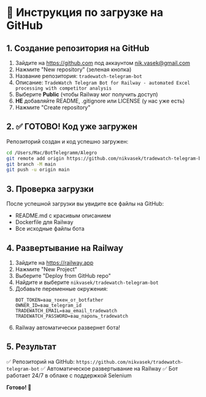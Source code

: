 # 🚀 Инструкция по загрузке на GitHub

## 1. Создание репозитория на GitHub

1. Зайдите на https://github.com под аккаунтом nik.vasek@gmail.com
2. Нажмите "New repository" (зеленая кнопка)
3. Название репозитория: `tradewatch-telegram-bot` 
4. Описание: `TradeWatch Telegram Bot for Railway - automated Excel processing with competitor analysis`
5. Выберите **Public** (чтобы Railway мог получить доступ)
6. **НЕ** добавляйте README, .gitignore или LICENSE (у нас уже есть)
7. Нажмите "Create repository"

## 2. ✅ ГОТОВО! Код уже загружен

Репозиторий создан и код успешно загружен:

```bash
cd /Users/Mac/BotTelegramm/Alegro
git remote add origin https://github.com/nikvasek/tradewatch-telegram-bot.git
git branch -M main
git push -u origin main
```

## 3. Проверка загрузки

После успешной загрузки вы увидите все файлы на GitHub:
- README.md с красивым описанием
- Dockerfile для Railway
- Все исходные файлы бота

## 4. Развертывание на Railway

1. Зайдите на https://railway.app
2. Нажмите "New Project"
3. Выберите "Deploy from GitHub repo"
4. Найдите и выберите `nikvasek/tradewatch-telegram-bot`
5. Добавьте переменные окружения:
   ```
   BOT_TOKEN=ваш_токен_от_botfather
   OWNER_ID=ваш_telegram_id
   TRADEWATCH_EMAIL=ваш_email_tradewatch
   TRADEWATCH_PASSWORD=ваш_пароль_tradewatch
   ```
6. Railway автоматически развернет бота!

## 5. Результат

✅ Репозиторий на GitHub: `https://github.com/nikvasek/tradewatch-telegram-bot`
✅ Автоматическое развертывание на Railway
✅ Бот работает 24/7 в облаке с поддержкой Selenium

**Готово! 🎉**
